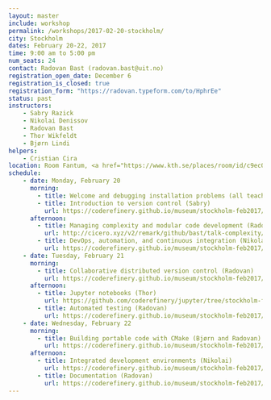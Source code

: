 ```yaml
---
layout: master
include: workshop
permalink: /workshops/2017-02-20-stockholm/
city: Stockholm
dates: February 20-22, 2017
time: 9:00 am to 5:00 pm
num_seats: 24
contact: Radovan Bast (radovan.bast@uit.no)
registration_open_date: December 6
registration_is_closed: true
registration_form: "https://radovan.typeform.com/to/HphrEe"
status: past
instructors:
    - Sabry Razick
    - Nikolai Denissov
    - Radovan Bast
    - Thor Wikfeldt
    - Bjørn Lindi
helpers:
    - Cristian Cira
location: Room Fantum, <a href="https://www.kth.se/places/room/id/c9ec01ab-b536-4be6-b82a-0d52ddadb2e6" target="_blank">Lindstedtsvägen 24, F-building, 5:th floor, KTH Campus</a>. <a href="https://www.google.com/maps/d/edit?mid=1rUC5rowm-p7CeeeGD4lTMVqywvI&ll=59.347209396917826%2C18.069786073846217&z=16" target="_blank">Map of local lunch restaurants</a>.
schedule:
    - date: Monday, February 20
      morning:
        - title: Welcome and debugging installation problems (all teachers)
        - title: Introduction to version control (Sabry)
          url: https://coderefinery.github.io/museum/stockholm-feb2017/git-intro/
      afternoon:
        - title: Managing complexity and modular code development (Radovan)
          url: http://cicero.xyz/v2/remark/github/bast/talk-complexity/970a58a661a42/talk.md/
        - title: DevOps, automation, and continuous integration (Nikolai)
          url: https://coderefinery.github.io/museum/stockholm-feb2017/devops/
    - date: Tuesday, February 21
      morning:
        - title: Collaborative distributed version control (Radovan)
          url: https://coderefinery.github.io/museum/stockholm-feb2017/git-collaborative/
      afternoon:
        - title: Jupyter notebooks (Thor)
          url: https://github.com/coderefinery/jupyter/tree/stockholm-feb2017
        - title: Automated testing (Radovan)
          url: https://coderefinery.github.io/museum/stockholm-feb2017/testing/
    - date: Wednesday, February 22
      morning:
        - title: Building portable code with CMake (Bjørn and Radovan)
          url: https://coderefinery.github.io/museum/stockholm-feb2017/cmake/
      afternoon:
        - title: Integrated development environments (Nikolai)
          url: https://coderefinery.github.io/museum/stockholm-feb2017/IDEs/
        - title: Documentation (Radovan)
          url: https://coderefinery.github.io/museum/stockholm-feb2017/documentation/
---
```


